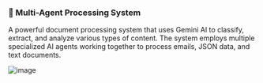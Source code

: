 ### 🧠 Multi-Agent Processing System
A powerful document processing system that uses Gemini AI to classify, extract, and analyze various types of content. The system employs multiple specialized AI agents working together to process emails, JSON data, and text documents.

![image](https://github.com/user-attachments/assets/0eb61cb9-23df-4421-ab8d-4714438a5851)



